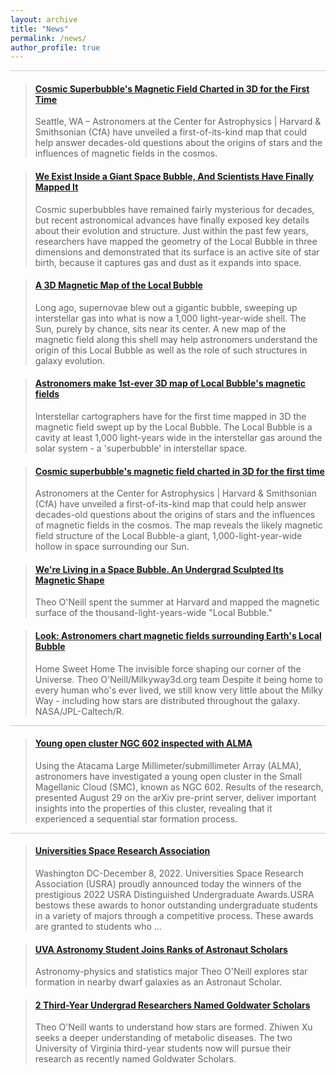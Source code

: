 ```yaml
---
layout: archive
title: "News"
permalink: /news/
author_profile: true
---
```


<hr style = 'background-color:#CCCAC9;   margin-top: 0.1em;
  margin-bottom: 0.1em; border-width:0; color:#CCCAC9; height:1px; width:100%;' />
  
  <blockquote class="embedly-card" data-card-align="left" data-card-width="80%"><h4><a href="https://cfa.harvard.edu/news/cosmic-superbubbles-magnetic-field-charted-3d-first-time">Cosmic Superbubble's Magnetic Field Charted in 3D for the First Time</a></h4><p>Seattle, WA – Astronomers at the Center for Astrophysics | Harvard & Smithsonian (CfA) have unveiled a first-of-its-kind map that could help answer decades-old questions about the origins of stars and the influences of magnetic fields in the cosmos.</p></blockquote>
<script async src="//cdn.embedly.com/widgets/platform.js" charset="UTF-8"></script>


<blockquote class="embedly-card" data-card-align="left" data-card-width="80%"><h4><a href="https://www.vice.com/en/article/qjkqbq/we-exist-inside-a-giant-space-bubble-and-scientists-have-finally-mapped-it">We Exist Inside a Giant Space Bubble, And Scientists Have Finally Mapped It</a></h4><p>Cosmic superbubbles have remained fairly mysterious for decades, but recent astronomical advances have finally exposed key details about their evolution and structure. Just within the past few years, researchers have mapped the geometry of the Local Bubble in three dimensions and demonstrated that its surface is an active site of star birth, because it captures gas and dust as it expands into space. </p></blockquote>
<script async src="//cdn.embedly.com/widgets/platform.js" charset="UTF-8"></script>



  <blockquote class="embedly-card" data-card-align="left" data-card-width="80%"><h4><a href="https://skyandtelescope.org/astronomy-news/3d-magnetic-map-of-the-local-bubble/">A 3D Magnetic Map of the Local Bubble</a></h4><p>Long ago, supernovae blew out a gigantic bubble, sweeping up interstellar gas into what is now a 1,000 light-year-wide shell. The Sun, purely by chance, sits near its center. A new map of the magnetic field along this shell may help astronomers understand the origin of this Local Bubble as well as the role of such structures in galaxy evolution.</p></blockquote>
<script async src="//cdn.embedly.com/widgets/platform.js" charset="UTF-8"></script>



<blockquote class="embedly-card" data-card-align="left" data-card-width="80%"><h4><a href="https://www.space.com/local-bubble-first-3d-magnetic-field-map">Astronomers make 1st-ever 3D map of Local Bubble's magnetic fields</a></h4><p>Interstellar cartographers have for the first time mapped in 3D the magnetic field swept up by the Local Bubble. The Local Bubble is a cavity at least 1,000 light-years wide in the interstellar gas around the solar system - a 'superbubble' in interstellar space.</p></blockquote>
<script async src="//cdn.embedly.com/widgets/platform.js" charset="UTF-8"></script>



<blockquote class="embedly-card" data-card-align="left" data-card-width="80%"><h4><a href="https://phys.org/news/2023-01-cosmic-superbubble-magnetic-field-3d.html">Cosmic superbubble's magnetic field charted in 3D for the first time</a></h4><p>Astronomers at the Center for Astrophysics | Harvard & Smithsonian (CfA) have unveiled a first-of-its-kind map that could help answer decades-old questions about the origins of stars and the influences of magnetic fields in the cosmos. The map reveals the likely magnetic field structure of the Local Bubble-a giant, 1,000-light-year-wide hollow in space surrounding our Sun.</p></blockquote>
<script async src="//cdn.embedly.com/widgets/platform.js" charset="UTF-8"></script>


<blockquote class="embedly-card" data-card-align="left" data-card-width="80%"><h4><a href="https://news.virginia.edu/content/were-living-space-bubble-undergrad-sculpted-its-magnetic-shape">We're Living in a Space Bubble. An Undergrad Sculpted Its Magnetic Shape</a></h4><p>Theo O'Neill spent the summer at Harvard and mapped the magnetic surface of the thousand-light-years-wide "Local Bubble."</p></blockquote>
<script async src="//cdn.embedly.com/widgets/platform.js" charset="UTF-8"></script>

<blockquote class="embedly-card"  data-card-align="left" data-card-width="80%"><h4><a href="https://www.inverse.com/science/local-bubble-magnetic-field-map">Look: Astronomers chart magnetic fields surrounding Earth's Local Bubble</a></h4><p>Home Sweet Home The invisible force shaping our corner of the Universe. Theo O'Neill/Milkyway3d.org team Despite it being home to every human who's ever lived, we still know very little about the Milky Way - including how stars are distributed throughout the galaxy. NASA/JPL-Caltech/R.</p></blockquote>
<script async src="//cdn.embedly.com/widgets/platform.js" charset="UTF-8"></script>


<hr style = 'background-color:#CCCAC9;   margin-top: 0.1em;
  margin-bottom: 0.1em; border-width:0; color:#CCCAC9; height:1px; width:100%;' />
  

<blockquote class="embedly-card"  data-card-align="left" data-card-width="80%"><h4><a href="https://phys.org/news/2022-09-young-cluster-ngc-alma.html">Young open cluster NGC 602 inspected with ALMA</a></h4><p>Using the Atacama Large Millimeter/submillimeter Array (ALMA), astronomers have investigated a young open cluster in the Small Magellanic Cloud (SMC), known as NGC 602. Results of the research, presented August 29 on the arXiv pre-print server, deliver important insights into the properties of this cluster, revealing that it experienced a sequential star formation process.</p></blockquote>
<script async src="//cdn.embedly.com/widgets/platform.js" charset="UTF-8"></script>


<hr style = 'background-color:#CCCAC9;   margin-top: 0.1em;
  margin-bottom: 0.1em; border-width:0; color:#CCCAC9; height:1px; width:100%;' />
  

<blockquote class="embedly-card"  data-card-align="left" data-card-width="80%"><h4><a href="https://newsroom.usra.edu/universities-space-research-association-announces-the-2022-distinguished-undergraduate-award-winners/?fbclid=IwAR1zrx8PMo7fN0qU93vR28uX5Sc4YJE-3-2tZSWJ7nBDSayIHKMZZnop4y8">Universities Space Research Association </a></h4><p>Washington DC-December 8, 2022. Universities Space Research Association (USRA) proudly announced today the winners of the prestigious 2022 USRA Distinguished Undergraduate Awards.USRA bestows these awards to honor outstanding undergraduate students in a variety of majors through a competitive process. These awards are granted to students who ...</p></blockquote>
<script async src="//cdn.embedly.com/widgets/platform.js" charset="UTF-8"></script>

<blockquote class="embedly-card"  data-card-align="left" data-card-width="80%"><h4><a href="https://news.virginia.edu/content/uva-astronomy-student-joins-ranks-astronaut-scholars">UVA Astronomy Student Joins Ranks of Astronaut Scholars</a></h4><p>Astronomy-physics and statistics major Theo O'Neill explores star formation in nearby dwarf galaxies as an Astronaut Scholar.</p></blockquote>
<script async src="//cdn.embedly.com/widgets/platform.js" charset="UTF-8"></script>


<blockquote class="embedly-card"  data-card-align="left" data-card-width="80%"><h4><a href="https://news.virginia.edu/content/2-third-year-undergrad-researchers-named-goldwater-scholars">2 Third-Year Undergrad Researchers Named Goldwater Scholars</a></h4><p>Theo O'Neill wants to understand how stars are formed. Zhiwen Xu seeks a deeper understanding of metabolic diseases. The two University of Virginia third-year students now will pursue their research as recently named Goldwater Scholars.</p></blockquote>
<script async src="//cdn.embedly.com/widgets/platform.js" charset="UTF-8"></script>








